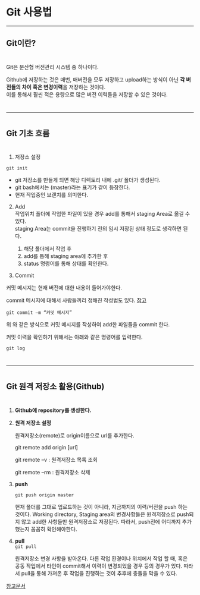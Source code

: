 # Git 사용법
---

## **Git이란?**
#
Git은 분산형 버전관리 시스템 중 하나이다.  

Github에 저장하는 것은 매번, 매버전을 모두 저장하고 upload하는 방식이 아닌 **각 버전들의 차이 혹은 변경이력**을 저장하는 것이다.  
이를 통해서 훨씬 적은 용량으로 많은 버전 이력들을 저장할 수 있은 것이다.  

#
---
#

## **Git 기초 흐름**
#
1. 저장소 설정

```git
git init
```

- git 저장소를 만들게 되면 해당 디렉토리 내에 .git/ 폴더가 생성된다.  
- git bash에서는 (master)라는 표기가 같이 등장한다.  
- 현재 작업중인 브랜치를 의미한다.

2. Add  
작업위치 폴더에 작업한 파일이 있을 경우 add를 통해서 staging Area로 옮길 수 있다.  
staging Area는 commit을 진행하기 전의 임시 저장된 상태 정도로 생각하면 된다.

    1. 해당 폴더에서 작업 후
    2. add를 통해 staging area에 추가한 후
    3. status 명령어를 통해 상태를 확인한다.  

3. Commit

커밋 메시지는 현재 버전에 대한 내용이 들어가야한다.  

commit 메시지에 대해서 사람들끼리 정해진 작성법도 있다. [참고](https://meetup.toast.com/posts/106)


```git
git commit –m “커밋 메시지”
```  
위 와 같은 방식으로 커밋 메시지를 작성하여 add한 파일들을 commit 한다.

커밋 이력을 확인하기 위해서는 아래와 같은 명령어를 입력한다.

```git
git log
```  


#
---
#

## **Git 원격 저장소 활용(Github)**
#

1. **Github에 repository를 생성한다.**

2. **원격 저장소 설정**  

    원격저장소(remote)로 origin이름으로 url를 추가한다.

    git remote add origin [url]

    git remote –v : 원격저장소 목록 조회

    git remote –rm : 원격저장소 삭제

3. **push**  

    `git push origin master`

    현재 폴더를 그대로 업로드하는 것이 아니라, 지금까지의 이력/버전을 push 하는 것이다.
    Working directory, Staging area의 변경사항들은 원격저장소로 push되지 않고 add한 사항들만    원격저장소로 저장된다.
    따라서, push전에 어디까지 추가했는지 꼼꼼히 확인해야한다.


4. **pull**  
    `git pull`

    원격저장소 변경 사항을 받아온다.
    다른 작업 환경이나 위치에서 작업 할 때, 혹은 공동 작업에서 타인이 commit해서 이력이     변경되었을 경우 등의 경우가 있다. 따라서 pull을 통해 가져온 후 작업을 진행하는 것이     추후에 충돌을 막을 수 있다.

[참고문서](https://chancoding.tistory.com/76)